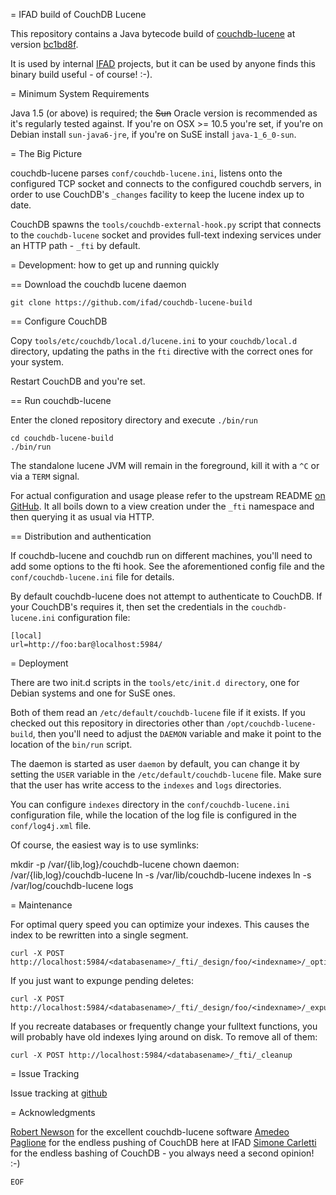 = IFAD build of CouchDB Lucene

This repository contains a Java bytecode build of
[couchdb-lucene](https://github.com/rnewson/couchdb-lucene) at version
[bc1bd8f](https://github.com/rnewson/couchdb-lucene/tree/bc1bd8f).

It is used by internal [IFAD](http://www.ifad.org) projects, but it can be
used by anyone finds this binary build useful - of course! :-).


= Minimum System Requirements

Java 1.5 (or above) is required; the <strike>Sun</strike> Oracle version is
recommended as it's regularly tested against. If you're on OSX &gt;= 10.5
you're set, if you're on Debian install `sun-java6-jre`, if you're on SuSE
install `java-1_6_0-sun`.


= The Big Picture

couchdb-lucene parses `conf/couchdb-lucene.ini`, listens onto the configured
TCP socket and connects to the configured couchdb servers, in order to use
CouchDB's `_changes` facility to keep the lucene index up to date.

CouchDB spawns the `tools/couchdb-external-hook.py` script that connects to
the `couchdb-lucene` socket and provides full-text indexing services under
an HTTP path - `_fti` by default.

= Development: how to get up and running quickly

== Download the couchdb lucene daemon

    git clone https://github.com/ifad/couchdb-lucene-build

== Configure CouchDB

Copy `tools/etc/couchdb/local.d/lucene.ini` to your `couchdb/local.d`
directory, updating the paths in the `fti` directive with the correct
ones for your system.

Restart CouchDB and you're set.

== Run couchdb-lucene

Enter the cloned repository directory and execute `./bin/run`

    cd couchdb-lucene-build
    ./bin/run

The standalone lucene JVM will remain in the foreground, kill it with a `^C`
or via a `TERM` signal.

For actual configuration and usage please refer to the upstream README [on
GitHub](https://github.com/rnewson/couchdb-lucene). It all boils down to a
view creation under the `_fti` namespace and then querying it as usual via
HTTP.


== Distribution and authentication

If couchdb-lucene and couchdb run on different machines, you'll need to add
some options to the fti hook. See the aforementioned config file and the
`conf/couchdb-lucene.ini` file for details.

By default couchdb-lucene does not attempt to authenticate to CouchDB. If your
CouchDB's requires it, then set the credentials in the `couchdb-lucene.ini`
configuration file:

    [local]
    url=http://foo:bar@localhost:5984/


= Deployment

There are two init.d scripts in the `tools/etc/init.d directory`, one
for Debian systems and one for SuSE ones.

Both of them read an `/etc/default/couchdb-lucene` file if it exists.
If you checked out this repository in directories other than
`/opt/couchdb-lucene-build`, then you'll need to adjust the `DAEMON`
variable and make it point to the location of the `bin/run` script.

The daemon is started as user `daemon` by default, you can change it
by setting the `USER` variable in the `/etc/default/couchdb-lucene`
file. Make sure that the user has write access to the `indexes` and
`logs` directories.

You can configure `indexes` directory in the `conf/couchdb-lucene.ini`
configuration file, while the location of the log file is configured
in the `conf/log4j.xml` file.

Of course, the easiest way is to use symlinks:

   mkdir -p /var/{lib,log}/couchdb-lucene
   chown daemon: /var/{lib,log}/couchdb-lucene
   ln -s /var/lib/couchdb-lucene indexes
   ln -s /var/log/couchdb-lucene logs

= Maintenance

For optimal query speed you can optimize your indexes. This causes the index
to be rewritten into a single segment.

    curl -X POST http://localhost:5984/<databasename>/_fti/_design/foo/<indexname>/_optimize

If you just want to expunge pending deletes:

    curl -X POST http://localhost:5984/<databasename>/_fti/_design/foo/<indexname>/_expunge

If you recreate databases or frequently change your fulltext functions, you
will probably have old indexes lying around on disk. To remove all of them:

    curl -X POST http://localhost:5984/<databasename>/_fti/_cleanup


= Issue Tracking

Issue tracking at [github](http://github.com/ifad/couchdb-lucene-build/issues)


= Acknowledgments

[Robert Newson](https://github.com/rnewson) for the excellent couchdb-lucene
software
[Amedeo Paglione](https://github.com/amedeo) for the endless pushing
of CouchDB here at IFAD
[Simone Carletti](https://github.com/weppos) for the
endless bashing of CouchDB - you always need a second opinion! :-)

`EOF`
